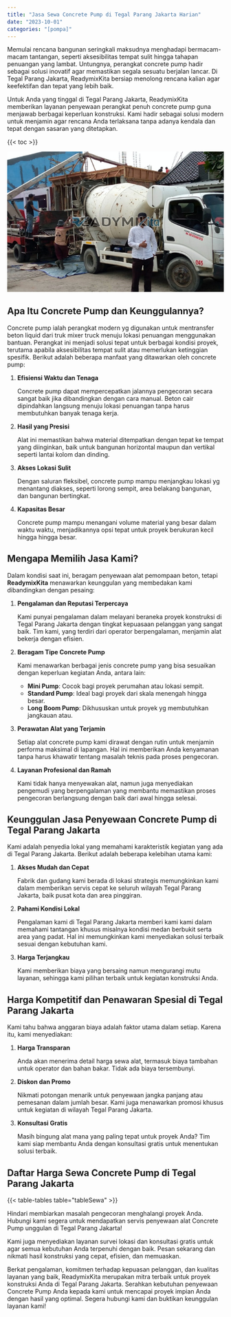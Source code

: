 ```yaml
---
title: "Jasa Sewa Concrete Pump di Tegal Parang Jakarta Harian"
date: "2023-10-01"
categories: "[pompa]"
---
```


Memulai rencana bangunan seringkali maksudnya menghadapi bermacam-macam tantangan, seperti aksesibilitas tempat sulit hingga tahapan penuangan yang lambat. Untungnya, perangkat concrete pump hadir sebagai solusi inovatif agar memastikan segala sesuatu berjalan lancar. Di Tegal Parang Jakarta, ReadymixKita bersiap menolong rencana kalian agar keefektifan dan tepat yang lebih baik.

Untuk Anda yang tinggal di Tegal Parang Jakarta, ReadymixKita memberikan layanan penyewaan perangkat penuh concrete pump guna menjawab berbagai keperluan konstruksi. Kami hadir sebagai solusi modern untuk menjamin agar rencana Anda terlaksana tanpa adanya kendala dan tepat dengan sasaran yang ditetapkan.

{{< toc >}}

![Jasa Sewa Concrete Pump di Tegal Parang Jakarta Harian](/images/pompa/sewa-pompa-22.jpg)

## Apa Itu Concrete Pump dan Keunggulannya?

Concrete pump ialah perangkat modern yg digunakan untuk mentransfer beton liquid dari truk mixer truck menuju lokasi penuangan menggunakan bantuan. Perangkat ini menjadi solusi tepat untuk berbagai kondisi proyek, terutama apabila aksesibilitas tempat sulit atau memerlukan ketinggian spesifik. Berikut adalah beberapa manfaat yang ditawarkan oleh concrete pump:

1. **Efisiensi Waktu dan Tenaga**

   Concrete pump dapat mempercepatkan jalannya pengecoran secara sangat baik jika dibandingkan dengan cara manual. Beton cair dipindahkan langsung menuju lokasi penuangan tanpa harus membutuhkan banyak tenaga kerja.

2. **Hasil yang Presisi**

   Alat ini memastikan bahwa material ditempatkan dengan tepat ke tempat yang diinginkan, baik untuk bangunan horizontal maupun dan vertikal seperti lantai kolom dan dinding.

3. **Akses Lokasi Sulit**

   Dengan saluran fleksibel, concrete pump mampu menjangkau lokasi yg menantang diakses, seperti lorong sempit, area belakang bangunan, dan bangunan bertingkat.

4. **Kapasitas Besar**

   Concrete pump mampu menangani volume material yang besar dalam waktu waktu, menjadikannya opsi tepat untuk proyek berukuran kecil hingga hingga besar.

## Mengapa Memilih Jasa Kami?

Dalam kondisi saat ini, beragam penyewaan alat pemompaan beton, tetapi **ReadymixKita** menawarkan keunggulan yang membedakan kami dibandingkan dengan pesaing:

1. **Pengalaman dan Reputasi Terpercaya**

   Kami punyai pengalaman dalam melayani beraneka proyek konstruksi di Tegal Parang Jakarta dengan tingkat kepuasaan pelanggan yang sangat baik. Tim kami, yang terdiri dari operator berpengalaman, menjamin alat bekerja dengan efisien.

2. **Beragam Tipe Concrete Pump**

   Kami menawarkan berbagai jenis concrete pump yang bisa sesuaikan dengan keperluan kegiatan Anda, antara lain:
   - **Mini Pump**: Cocok bagi proyek perumahan atau lokasi sempit.
   - **Standard Pump**: Ideal bagi proyek dari skala menengah hingga besar.
   - **Long Boom Pump**: Dikhususkan untuk proyek yg membutuhkan jangkauan atau.

3. **Perawatan Alat yang Terjamin**

   Setiap alat concrete pump kami dirawat dengan rutin untuk menjamin performa maksimal di lapangan. Hal ini memberikan Anda kenyamanan tanpa harus khawatir tentang masalah teknis pada proses pengecoran.

4. **Layanan Profesional dan Ramah**

   Kami tidak hanya menyewakan alat, namun juga menyediakan pengemudi yang berpengalaman yang membantu memastikan proses pengecoran berlangsung dengan baik dari awal hingga selesai.

## Keunggulan Jasa Penyewaan Concrete Pump di Tegal Parang Jakarta

Kami adalah penyedia lokal yang memahami karakteristik kegiatan yang ada di Tegal Parang Jakarta. Berikut adalah beberapa kelebihan utama kami:

1. **Akses Mudah dan Cepat**

   Fabrik dan gudang kami berada di lokasi strategis memungkinkan kami dalam memberikan servis cepat ke seluruh wilayah Tegal Parang Jakarta, baik pusat kota dan area pinggiran.

2. **Pahami Kondisi Lokal**

   Pengalaman kami di Tegal Parang Jakarta memberi kami kami dalam memahami tantangan khusus misalnya kondisi medan berbukit serta area yang padat. Hal ini memungkinkan kami menyediakan solusi terbaik sesuai dengan kebutuhan kami.

3. **Harga Terjangkau**

   Kami memberikan biaya yang bersaing namun mengurangi mutu layanan, sehingga kami pilihan terbaik untuk kegiatan konstruksi Anda.

## Harga Kompetitif dan Penawaran Spesial di Tegal Parang Jakarta

Kami tahu bahwa anggaran biaya adalah faktor utama dalam setiap. Karena itu, kami menyediakan:

1. **Harga Transparan**

   Anda akan menerima detail harga sewa alat, termasuk biaya tambahan untuk operator dan bahan bakar. Tidak ada biaya tersembunyi.

2. **Diskon dan Promo**

   Nikmati potongan menarik untuk penyewaan jangka panjang atau pemesanan dalam jumlah besar. Kami juga menawarkan promosi khusus untuk kegiatan di wilayah Tegal Parang Jakarta.

3. **Konsultasi Gratis**

   Masih bingung alat mana yang paling tepat untuk proyek Anda? Tim kami siap membantu Anda dengan konsultasi gratis untuk menentukan solusi terbaik.

## Daftar Harga Sewa Concrete Pump di Tegal Parang Jakarta

{{< table-tables table="tableSewa" >}}

Hindari membiarkan masalah pengecoran menghalangi proyek Anda. Hubungi kami segera untuk mendapatkan servis penyewaan alat Concrete Pump unggulan di Tegal Parang Jakarta!

Kami juga menyediakan layanan survei lokasi dan konsultasi gratis untuk agar semua kebutuhan Anda terpenuhi dengan baik. Pesan sekarang dan nikmati hasil konstruksi yang cepat, efisien, dan memuaskan.

Berkat pengalaman, komitmen terhadap kepuasan pelanggan, dan kualitas layanan yang baik, ReadymixKita merupakan mitra terbaik untuk proyek konstruksi Anda di Tegal Parang Jakarta. Serahkan kebutuhan penyewaan Concrete Pump Anda kepada kami untuk mencapai proyek impian Anda dengan hasil yang optimal. Segera hubungi kami dan buktikan keunggulan layanan kami!